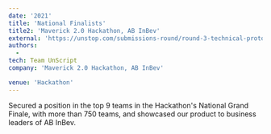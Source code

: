 ```yaml
---
date: '2021'
title: 'National Finalists'
title2: 'Maverick 2.0 Hackathon, AB InBev'
external: 'https://unstop.com/submissions-round/round-3-technical-prototype-submission-21978'
authors:
  -
tech: Team UnScript
company: 'Maverick 2.0 Hackathon, AB InBev'

venue: 'Hackathon'
---
```


Secured a position in the top 9 teams in the Hackathon's National Grand Finale, with more than 750 teams, and showcased our product to business leaders of AB InBev.
